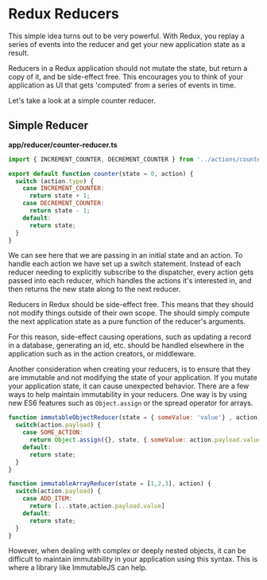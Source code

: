 # Redux Reducers

This simple idea turns out to be very powerful. With Redux, you replay a series
of events into the reducer and get your new application state as a result.

Reducers in a Redux application should not mutate the state, but return a copy
of it, and be side-effect free. This encourages you to think of your application
as UI that gets 'computed' from a series of events in time.

Let's take a look at a simple counter reducer.

## Simple Reducer

__app/reducer/counter-reducer.ts__
```javascript
import { INCREMENT_COUNTER, DECREMENT_COUNTER } from '../actions/counter-actions';

export default function counter(state = 0, action) {
  switch (action.type) {
    case INCREMENT_COUNTER:
      return state + 1;
    case DECREMENT_COUNTER:
      return state - 1;
    default:
      return state;
  }
}
```

We can see here that we are passing in an initial state and an action. To
handle each action we have set up a switch statement. Instead of each reducer
needing to explicitly subscribe to the dispatcher, every action gets passed into
each reducer, which handles the actions it's interested in, and then returns the
new state along to the next reducer.

Reducers in Redux should be side-effect free. This means that they should not
modify things outside of their own scope. The should simply compute the next
application state as a pure function of the reducer's arguments. 

For this reason, side-effect causing operations, such as
updating a record in a database, generating an id, etc. should be handled
elsewhere in the application such as in the action creators, or middleware.

Another consideration when creating your reducers, is to ensure that they are immutable and not modifying the state of your application. If you mutate your application state, it can cause unexpected behavior. There are a few ways to help maintain immutability in your reducers. One way is by using new ES6 features such as `Object.assign` or the spread operator for arrays.

```js
function immutableObjectReducer(state = { someValue: 'value'} , action) {
  switch(action.payload) {
    case SOME_ACTION:
      return Object.assign({}, state, { someValue: action.payload.value });
    default:
      return state;
  }
}

function immutableArrayReducer(state = [1,2,3], action) {
  switch(action.payload) {
    case ADD_ITEM:
      return [...state,action.payload.value]
    default:
      return state;
  }
}
```

However, when dealing with complex or deeply nested objects, it can be difficult to maintain immutability in your application using this syntax. This is where a library like ImmutableJS can help.
